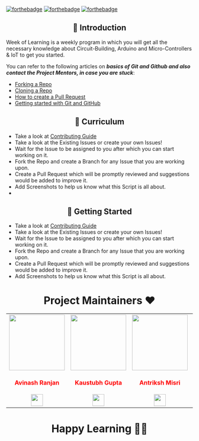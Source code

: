 

[![forthebadge](https://forthebadge.com/images/badges/built-by-developers.svg)](https://forthebadge.com)
[![forthebadge](https://forthebadge.com/images/badges/built-with-love.svg)](https://forthebadge.com)
[![forthebadge](https://forthebadge.com/images/badges/built-with-swag.svg)](https://forthebadge.com)


<h2 align=center> 📑 Introduction </h2>
Week of Learning is a weekly program in which you will get all the necessary knowledge
about Circuit-Building, Arduino and Micro-Controllers & IoT to get you started.


You can refer to the following articles on **_basics of Git and Github and also contact the Project Mentors, in case you are stuck_**:

- [Forking a Repo](https://help.github.com/en/github/getting-started-with-github/fork-a-repo)
- [Cloning a Repo](https://help.github.com/en/desktop/contributing-to-projects/creating-a-pull-request)
- [How to create a Pull Request](https://opensource.com/article/19/7/create-pull-request-github)
- [Getting started with Git and GitHub](https://towardsdatascience.com/getting-started-with-git-and-github-6fcd0f2d4ac6)



<h2 align=center> 📝 Curriculum </h2>  

- Take a look at [Contributing Guide](https://github.com/avinashkranjan/Amazing-Python-Scripts/blob/master/CONTRIBUTING.md)
- Take a look at the Existing Issues or create your own Issues!
- Wait for the Issue to be assigned to you after which you can start working on it.
- Fork the Repo and create a Branch for any Issue that you are working upon.
- Create a Pull Request which will be promptly reviewed and suggestions would be added to improve it.
- Add Screenshots to help us know what this Script is all about. 
- 

<h2 align=center> 📝 Getting Started </h2>  

- Take a look at [Contributing Guide](https://github.com/avinashkranjan/Amazing-Python-Scripts/blob/master/CONTRIBUTING.md)
- Take a look at the Existing Issues or create your own Issues!
- Wait for the Issue to be assigned to you after which you can start working on it.
- Fork the Repo and create a Branch for any Issue that you are working upon.
- Create a Pull Request which will be promptly reviewed and suggestions would be added to improve it.
- Add Screenshots to help us know what this Script is all about.
<h1 align=center> Project Maintainers ❤️ </h1>
<table>
<tr>
<td align="center"><a href="https://github.com/avinashkranjan"><img src="https://user-images.githubusercontent.com/55796944/95675026-dab07580-0bd1-11eb-93e2-1cb1de8acf38.png" width=150px height=150px /></a></br> <h4 style="color:red;">Avinash Ranjan</h4>
<a href="https://www.linkedin.com/in/avinashkranjan/"><img src="https://mpng.subpng.com/20180324/vhe/kisspng-linkedin-computer-icons-logo-social-networking-ser-facebook-5ab6ebfe5f5397.2333748215219374063905.jpg" width="32px" height="32px"></a></td>

<td align="center" ><a href="https://github.com/kaustubhgupta"><img src="https://user-images.githubusercontent.com/55796944/119778028-95348480-bee4-11eb-86b2-0ba065316e5f.jpg" width=150px height=150px /></a></br> <h4 style="color:red;">Kaustubh Gupta</h4>
<a href="https://www.linkedin.com/in/kaustubh-gupta/"><img src="https://mpng.subpng.com/20180324/vhe/kisspng-linkedin-computer-icons-logo-social-networking-ser-facebook-5ab6ebfe5f5397.2333748215219374063905.jpg" width="32px" height="32px"></a></td>

<td align="center"><a href="https://github.com/antrikshmisri"><img src="https://user-images.githubusercontent.com/55796944/119777909-72a26b80-bee4-11eb-829d-e5baa76bdb75.jpg" width=150px height=150px /></a></br> <h4 style="color:red;">Antriksh Misri</h4>
<a href="https://www.linkedin.com/in/antriksh-misri-b631361a1/"><img src="https://mpng.subpng.com/20180324/vhe/kisspng-linkedin-computer-icons-logo-social-networking-ser-facebook-5ab6ebfe5f5397.2333748215219374063905.jpg" width="32px" height="32px"></a></td>

<td align="center"><a href="https://github.com/santushtisharma10"><img src="https://user-images.githubusercontent.com/55796944/119778363-0c6a1880-bee5-11eb-9929-f74661ff38f5.jpg" width=150px height=150px /></a></br> <h4 style="color:red;">Santushti Sharma</h4>
<a href="https://www.linkedin.com/in/santushti-sharma-9b65a6192/"><img src="https://mpng.subpng.com/20180324/vhe/kisspng-linkedin-computer-icons-logo-social-networking-ser-facebook-5ab6ebfe5f5397.2333748215219374063905.jpg" width="32px" height="32px"></a></td>

<td align="center"><a href="https://github.com/Kushal997-das"><img src="https://user-images.githubusercontent.com/55796944/119778722-7b477180-bee5-11eb-9c20-172a31199dd3.jpg" width=150px height=150px /></a></br> <h4 style="color:red;">Kushal Das</h4> <a href="https://www.linkedin.com/in/kushal-das-7337421a9/"><img src="https://mpng.subpng.com/20180324/vhe/kisspng-linkedin-computer-icons-logo-social-networking-ser-facebook-5ab6ebfe5f5397.2333748215219374063905.jpg" width="32px" height="32px"></a></td>

</tr>
</table>


<h1 align=center>Happy Learning 👨‍💻 </h1>
